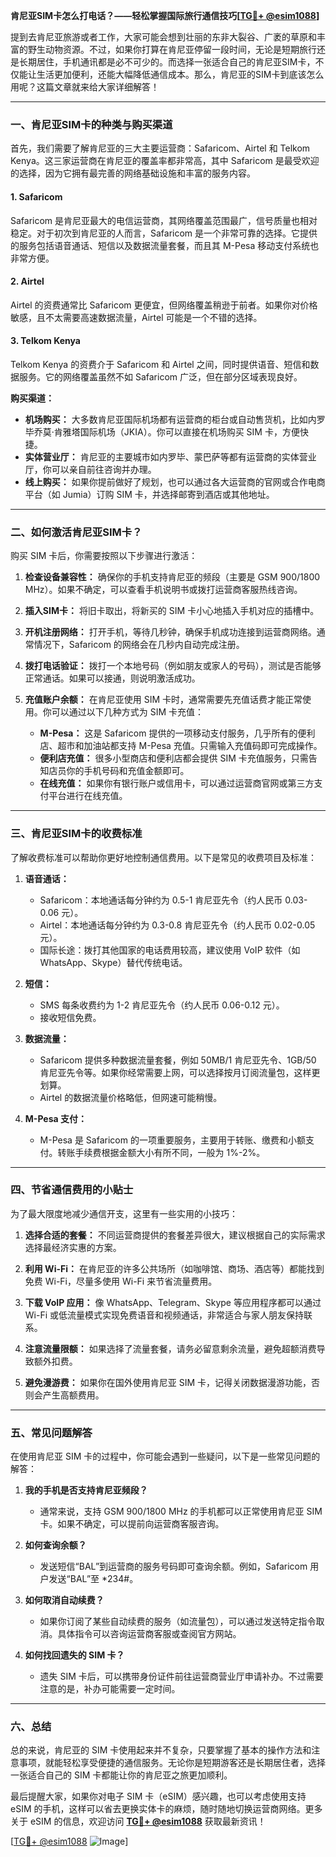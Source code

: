 **肯尼亚SIM卡怎么打电话？——轻松掌握国际旅行通信技巧[[TG💪+ @esim1088](https://t.me/s/esim1088)]**

提到去肯尼亚旅游或者工作，大家可能会想到壮丽的东非大裂谷、广袤的草原和丰富的野生动物资源。不过，如果你打算在肯尼亚停留一段时间，无论是短期旅行还是长期居住，手机通讯都是必不可少的。而选择一张适合自己的肯尼亚SIM卡，不仅能让生活更加便利，还能大幅降低通信成本。那么，肯尼亚的SIM卡到底该怎么用呢？这篇文章就来给大家详细解答！

---

### 一、肯尼亚SIM卡的种类与购买渠道

首先，我们需要了解肯尼亚的三大主要运营商：Safaricom、Airtel 和 Telkom Kenya。这三家运营商在肯尼亚的覆盖率都非常高，其中 Safaricom 是最受欢迎的选择，因为它拥有最完善的网络基础设施和丰富的服务内容。

#### 1. **Safaricom**
Safaricom 是肯尼亚最大的电信运营商，其网络覆盖范围最广，信号质量也相对稳定。对于初次到肯尼亚的人而言，Safaricom 是一个非常可靠的选择。它提供的服务包括语音通话、短信以及数据流量套餐，而且其 M-Pesa 移动支付系统也非常方便。

#### 2. **Airtel**
Airtel 的资费通常比 Safaricom 更便宜，但网络覆盖稍逊于前者。如果你对价格敏感，且不太需要高速数据流量，Airtel 可能是一个不错的选择。

#### 3. **Telkom Kenya**
Telkom Kenya 的资费介于 Safaricom 和 Airtel 之间，同时提供语音、短信和数据服务。它的网络覆盖虽然不如 Safaricom 广泛，但在部分区域表现良好。

**购买渠道：**
- **机场购买：** 大多数肯尼亚国际机场都有运营商的柜台或自动售货机，比如内罗毕乔莫·肯雅塔国际机场（JKIA）。你可以直接在机场购买 SIM 卡，方便快捷。
- **实体营业厅：** 肯尼亚的主要城市如内罗毕、蒙巴萨等都有运营商的实体营业厅，你可以亲自前往咨询并办理。
- **线上购买：** 如果你提前做好了规划，也可以通过各大运营商的官网或合作电商平台（如 Jumia）订购 SIM 卡，并选择邮寄到酒店或其他地址。

---

### 二、如何激活肯尼亚SIM卡？

购买 SIM 卡后，你需要按照以下步骤进行激活：

1. **检查设备兼容性：** 确保你的手机支持肯尼亚的频段（主要是 GSM 900/1800 MHz）。如果不确定，可以查看手机说明书或拨打运营商客服热线咨询。
   
2. **插入SIM卡：** 将旧卡取出，将新买的 SIM 卡小心地插入手机对应的插槽中。

3. **开机注册网络：** 打开手机，等待几秒钟，确保手机成功连接到运营商网络。通常情况下，Safaricom 的网络会在几秒内自动完成注册。

4. **拨打电话验证：** 拨打一个本地号码（例如朋友或家人的号码），测试是否能够正常通话。如果可以接通，则说明激活成功。

5. **充值账户余额：** 在肯尼亚使用 SIM 卡时，通常需要先充值话费才能正常使用。你可以通过以下几种方式为 SIM 卡充值：
   - **M-Pesa：** 这是 Safaricom 提供的一项移动支付服务，几乎所有的便利店、超市和加油站都支持 M-Pesa 充值。只需输入充值码即可完成操作。
   - **便利店充值：** 很多小型商店和便利店都会提供 SIM 卡充值服务，只需告知店员你的手机号码和充值金额即可。
   - **在线充值：** 如果你有银行账户或信用卡，可以通过运营商官网或第三方支付平台进行在线充值。

---

### 三、肯尼亚SIM卡的收费标准

了解收费标准可以帮助你更好地控制通信费用。以下是常见的收费项目及标准：

1. **语音通话：**
   - Safaricom：本地通话每分钟约为 0.5-1 肯尼亚先令（约人民币 0.03-0.06 元）。
   - Airtel：本地通话每分钟约为 0.3-0.8 肯尼亚先令（约人民币 0.02-0.05 元）。
   - 国际长途：拨打其他国家的电话费用较高，建议使用 VoIP 软件（如 WhatsApp、Skype）替代传统电话。

2. **短信：**
   - SMS 每条收费约为 1-2 肯尼亚先令（约人民币 0.06-0.12 元）。
   - 接收短信免费。

3. **数据流量：**
   - Safaricom 提供多种数据流量套餐，例如 50MB/1 肯尼亚先令、1GB/50 肯尼亚先令等。如果你经常需要上网，可以选择按月订阅流量包，这样更划算。
   - Airtel 的数据流量价格略低，但网速可能稍慢。

4. **M-Pesa 支付：**
   - M-Pesa 是 Safaricom 的一项重要服务，主要用于转账、缴费和小额支付。转账手续费根据金额大小有所不同，一般为 1%-2%。

---

### 四、节省通信费用的小贴士

为了最大限度地减少通信开支，这里有一些实用的小技巧：

1. **选择合适的套餐：** 不同运营商提供的套餐差异很大，建议根据自己的实际需求选择最经济实惠的方案。
   
2. **利用 Wi-Fi：** 在肯尼亚的许多公共场所（如咖啡馆、商场、酒店等）都能找到免费 Wi-Fi，尽量多使用 Wi-Fi 来节省流量费用。

3. **下载 VoIP 应用：** 像 WhatsApp、Telegram、Skype 等应用程序都可以通过 Wi-Fi 或低流量模式实现免费语音和视频通话，非常适合与家人朋友保持联系。

4. **注意流量限额：** 如果选择了流量套餐，请务必留意剩余流量，避免超额消费导致额外扣费。

5. **避免漫游费：** 如果你在国外使用肯尼亚 SIM 卡，记得关闭数据漫游功能，否则会产生高额费用。

---

### 五、常见问题解答

在使用肯尼亚 SIM 卡的过程中，你可能会遇到一些疑问，以下是一些常见问题的解答：

1. **我的手机是否支持肯尼亚频段？**
   - 通常来说，支持 GSM 900/1800 MHz 的手机都可以正常使用肯尼亚 SIM 卡。如果不确定，可以提前向运营商客服咨询。

2. **如何查询余额？**
   - 发送短信“BAL”到运营商的服务号码即可查询余额。例如，Safaricom 用户发送“BAL”至 *234#。

3. **如何取消自动续费？**
   - 如果你订阅了某些自动续费的服务（如流量包），可以通过发送特定指令取消。具体指令可以咨询运营商客服或查阅官方网站。

4. **如何找回遗失的 SIM 卡？**
   - 遗失 SIM 卡后，可以携带身份证件前往运营商营业厅申请补办。不过需要注意的是，补办可能需要一定时间。

---

### 六、总结

总的来说，肯尼亚的 SIM 卡使用起来并不复杂，只要掌握了基本的操作方法和注意事项，就能轻松享受便捷的通信服务。无论你是短期游客还是长期居住者，选择一张适合自己的 SIM 卡都能让你的肯尼亚之旅更加顺利。

最后提醒大家，如果你对电子 SIM 卡（eSIM）感兴趣，也可以考虑使用支持 eSIM 的手机，这样可以省去更换实体卡的麻烦，随时随地切换运营商网络。更多关于 eSIM 的信息，欢迎访问 **[TG💪+ @esim1088](https://t.me/s/esim1088)** 获取最新资讯！

[[TG💪+ @esim1088](https://t.me/s/esim1088) ![Image](https://i.postimg.cc/4NQfJmqS/Snipaste-2025-05-13-00-14-12.png)]